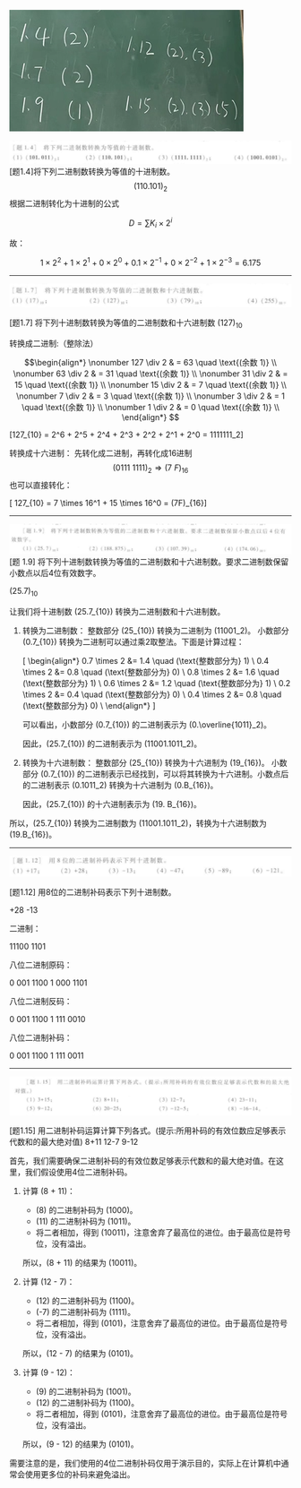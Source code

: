 ![alt text](image-1.png)


![alt text](image.png)
[题1.4]将下列二进制数转换为等值的十进制数。
$$(110.101)_2$$
根据二进制转化为十进制的公式

$$D = \sum K_i\times 2^i$$

故：

$$1\times2^{2}+1\times2^{1}+0\times2^{0}+0.1\times2^{-1}+0\times2^{-2}+1\times2^{-3}=6.175$$

---

![alt text](image-3.png)

[题1.7] 将下列十进制数转换为等值的二进制数和十六进制数
$(127)_{10}$

转换成二进制:（整除法）

$$\begin{align*}
\nonumber 127 \div 2 & = 63 \quad \text{(余数 1)} \\
\nonumber 63 \div 2 & = 31 \quad \text{(余数 1)} \\
\nonumber 31 \div 2 & = 15 \quad \text{(余数 1)} \\
\nonumber 15 \div 2 & = 7 \quad \text{(余数 1)} \\
\nonumber 7 \div 2 & = 3 \quad \text{(余数 1)} \\
\nonumber 3 \div 2 & = 1 \quad \text{(余数 1)} \\
\nonumber 1 \div 2 & = 0 \quad \text{(余数 1)} \\
\end{align*}
$$

\[127_{10} = 2^6 + 2^5 + 2^4 + 2^3 + 2^2 + 2^1 + 2^0 = 1111111_2\]

转换成十六进制：
先转化成二进制，再转化成16进制
$$(0111 \  1111)_2 \Rightarrow (7 \ F)_{16} $$
也可以直接转化：

\[ 127_{10} = 7 \times 16^1 + 15 \times 16^0 = (7F)_{16}\]

---

![S](image-4.png)
[题 1.9] 将下列十进制数转换为等值的二进制数和十六进制数。要求二进制数保留小数点以后4位有效数字。

$(25.7)_{10}$

让我们将十进制数 \(25.7_{10}\) 转换为二进制数和十六进制数。

1. 转换为二进制数：
   整数部分 \(25_{10}\) 转换为二进制为 \(11001_2\)。
   小数部分 \(0.7_{10}\) 转换为二进制可以通过乘2取整法。下面是计算过程：

   \[
   \begin{align*}
   0.7 \times 2 &= 1.4 \quad (\text{整数部分为} 1) \\
   0.4 \times 2 &= 0.8 \quad (\text{整数部分为} 0) \\
   0.8 \times 2 &= 1.6 \quad (\text{整数部分为} 1) \\
   0.6 \times 2 &= 1.2 \quad (\text{整数部分为} 1) \\
   0.2 \times 2 &= 0.4 \quad (\text{整数部分为} 0) \\
   0.4 \times 2 &= 0.8 \quad (\text{整数部分为} 0) \\
   \end{align*}
   \]

   可以看出，小数部分 \(0.7_{10}\) 的二进制表示为 \(0.\overline{1011}_2\)。

   因此，\(25.7_{10}\) 的二进制表示为 \(11001.1011_2\)。

2. 转换为十六进制数：
   整数部分 \(25_{10}\) 转换为十六进制为 \(19_{16}\)。
   小数部分 \(0.7_{10}\) 的二进制表示已经找到，可以将其转换为十六进制。小数点后的二进制表示 \(0.1011_2\) 转换为十六进制为 \(0.B_{16}\)。

   因此，\(25.7_{10}\) 的十六进制表示为 \(19. B_{16}\)。

所以，\(25.7_{10}\) 转换为二进制数为 \(11001.1011_2\)，转换为十六进制数为 \(19.B_{16}\)。

---
![alt text](image-2.png)

[题1.12] 用8位的二进制补码表示下列十进制数。

+28
-13

二进制：

11100
1101

八位二进制原码：

0 001 1100
1 000 1101

八位二进制反码：

0 001 1100
1 111 0010

八位二进制补码：

0 001 1100
1 111 0011

---

![alt text](image-5.png)

[题1.15] 用二进制补码运算计算下列各式。(提示:所用补码的有效位数应足够表示代数和的最大绝对值)
8+11
12-7
9-12


首先，我们需要确保二进制补码的有效位数足够表示代数和的最大绝对值。在这里，我们假设使用4位二进制补码。

1. 计算 \(8 + 11\)：
   - \(8\) 的二进制补码为 \(1000\)。
   - \(11\) 的二进制补码为 \(1011\)。
   - 将二者相加，得到 \(10011\)，注意舍弃了最高位的进位。由于最高位是符号位，没有溢出。

   所以，\(8 + 11\) 的结果为 \(10011\)。

2. 计算 \(12 - 7\)：
   - \(12\) 的二进制补码为 \(1100\)。
   - \(-7\) 的二进制补码为 \(1111\)。
   - 将二者相加，得到 \(0101\)，注意舍弃了最高位的进位。由于最高位是符号位，没有溢出。

   所以，\(12 - 7\) 的结果为 \(0101\)。

3. 计算 \(9 - 12\)：
   - \(9\) 的二进制补码为 \(1001\)。
   - \(12\) 的二进制补码为 \(1100\)。
   - 将二者相加，得到 \(0101\)，注意舍弃了最高位的进位。由于最高位是符号位，没有溢出。

   所以，\(9 - 12\) 的结果为 \(0101\)。

需要注意的是，我们使用的4位二进制补码仅用于演示目的，实际上在计算机中通常会使用更多位的补码来避免溢出。